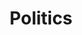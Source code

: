 ---
title: Politics
image: \assets\img\impacts\politics.png
permalink: /category/politics/
pagination: 
  category: politics
---